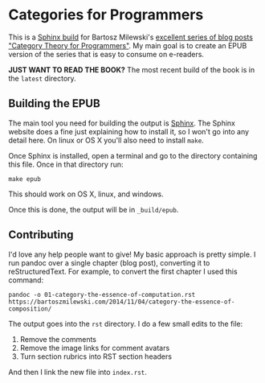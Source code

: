 # Categories for Programmers

This is a [Sphinx build](http://www.sphinx-doc.org/) for Bartosz
Milewski's
[excellent series of blog posts "Category Theory for Programmers"](https://bartoszmilewski.com/2014/10/28/category-theory-for-programmers-the-preface/).
My main goal is to create an EPUB version of the series that is easy to consume
on e-readers.

**JUST WANT TO READ THE BOOK?** The most recent build of the book is in the `latest` directory.

## Building the EPUB

The main tool you need for building the output
is [Sphinx](http://www.sphinx-doc.org/). The Sphinx website does a fine just
explaining how to install it, so I won't go into any detail here. On linux or OS
X you'll also need to install `make`.

Once Sphinx is installed, open a terminal and go to the directory containing
this file. Once in that directory run:

```
make epub
```

This should work on OS X, linux, and windows.

Once this is done, the output will be in `_build/epub`.

## Contributing

I'd love any help people want to give! My basic approach is pretty simple. I run pandoc over a single chapter (blog post), converting it to reStructuredText. For example, to convert the first chapter I used this command:

```
pandoc -o 01-category-the-essence-of-computation.rst https://bartoszmilewski.com/2014/11/04/category-the-essence-of-composition/
```

The output goes into the `rst` directory. I do a few small edits to the file:

1. Remove the comments
2. Remove the image links for comment avatars
3. Turn section rubrics into RST section headers

And then I link the new file into `index.rst`.
